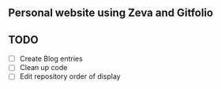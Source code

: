 ## Personal website using Zeva and Gitfolio

## TODO

- [ ] Create Blog entries
- [ ] Clean up code
- [ ] Edit repository order of display
